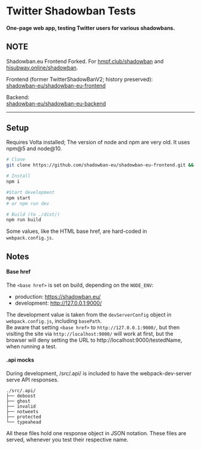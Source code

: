 # Twitter Shadowban Tests

#### One-page web app, testing Twitter users for various shadowbans.

## NOTE

Shadowban.eu Frontend Forked. For [hmpf.club/shadowban](https://hmpf.club/shadowban) and [hisubway.online/shadowban](https://hisubway.online/shadowban).

Frontend (former TwitterShadowBanV2; history preserved):  
[shadowban-eu/shadowban-eu-frontend](https://github.com/shadowban-eu/shadowban-eu-frontend.git)

Backend:  
[shadowban-eu/shadowban-eu-backend](https://github.com/shadowban-eu/shadowban-eu-backend.git)

---

## Setup
Requires Volta installed; The version of node and npm are very old. It uses npm@5 and node@10. 

```bash
# Clone
git clone https://github.com/shadowban-eu/shadowban-eu-frontend.git && cd shadowban-eu-frontend

# Install
npm i

#Start development
npm start
# or npm run dev

# Build (to ./dist/)
npm run build
```

Some values, like the HTML base href, are hard-coded in `webpack.config.js`.

## Notes
#### Base href
The `<base href>` is set on build, depending on the `NODE_ENV`:

  - production: https://shadowban.eu/
  - development: http://127.0.0.1:9000/

The development value is taken from the `devServerConfig` object in `webpack.config.js`, including `basePath`.  
Be aware that setting `<base href>` to `http://127.0.0.1:9000/`, but then visiting the site via `http://localhost:9000/` will work at first, but the browser will deny setting the URL to http://localhost:9000/testedName, when running a test.
 
#### .api mocks
During development, /src/.api/ is included to have the webpack-dev-server serve API responses.

```
./src/.api/
├── deboost
├── ghost
├── invalid
├── notweets
├── protected
└── typeahead
```

All these files hold one response object in JSON notation.
These files are served, whenever you test their respective name.
